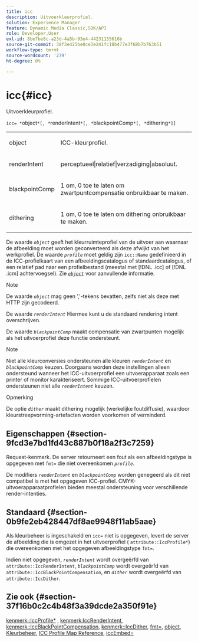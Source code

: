 ```yaml
---
title: icc
description: Uitvoerkleurprofiel.
solution: Experience Manager
feature: Dynamic Media Classic,SDK/API
role: Developer,User
exl-id: 8be7be8c-a23d-4a5b-93e4-44231155616b
source-git-commit: 38f3e425be0ce3e241fc18b477e3f68b7b763b51
workflow-type: tm+mt
source-wordcount: '279'
ht-degree: 0%

---
```


# icc{#icc}

Uitvoerkleurprofiel.

`icc= *`object`*[, *`renderIntent`*[, *`blackpointComp`*[, *`dithering`*]]`

<table id="simpletable_AC20916999004CDCBBB9888B3A8FB0A7"> 
 <tr class="strow"> 
  <td class="stentry"> <p><span class="codeph"> <span class="varname"> object</span> </span> </p></td> 
  <td class="stentry"> <p>ICC-kleurprofiel. </p></td> 
 </tr> 
 <tr class="strow"> 
  <td class="stentry"> <p><span class="codeph"> <span class="varname"> renderIntent</span></span> </p></td> 
  <td class="stentry"> <p><span class="codeph"> perceptueel|relatief|verzadiging|absoluut</span>. </p></td> 
 </tr> 
 <tr class="strow"> 
  <td class="stentry"> <p><span class="codeph"> <span class="varname"> blackpointComp</span></span> </p></td> 
  <td class="stentry"> <p>1 om, 0 toe te laten om zwartpuntcompensatie onbruikbaar te maken. </p></td> 
 </tr> 
 <tr class="strow"> 
  <td class="stentry"> <p><span class="codeph"> <span class="varname"> dithering</span></span> </p></td> 
  <td class="stentry"> <p>1 om, 0 toe te laten om dithering onbruikbaar te maken. </p></td> 
 </tr> 
</table>

De waarde *`object`* geeft het kleurruimteprofiel van de uitvoer aan waarnaar de afbeelding moet worden geconverteerd als deze afwijkt van het werkprofiel. De waarde *`profile`* moet geldig zijn `icc::Name` gedefinieerd in de ICC-profielkaart van een afbeeldingscatalogus of standaardcatalogus, of een relatief pad naar een profielbestand (meestal met [!DNL .icc] of [!DNL .icm] achtervoegsel). Zie [*`object`*](../../../../../is-api/http-ref/image-serving-api-ref/c-http-protocol-reference/c-data-types/r-object.md#reference-2591bd24548d462782c68d138ef795a0) voor aanvullende informatie.

>[!NOTE]
>
>De waarde *`object`* mag geen &#39;,&#39;-tekens bevatten, zelfs niet als deze met HTTP zijn gecodeerd.

De waarde *`renderIntent`* Hiermee kunt u de standaard rendering intent overschrijven.

De waarde *`blackpointComp`* maakt compensatie van zwartpunten mogelijk als het uitvoerprofiel deze functie ondersteunt.

>[!NOTE]
>
>Niet alle kleurconversies ondersteunen alle kleuren *`renderIntent`* en *`blackpointComp`* keuzen. Doorgaans worden deze instellingen alleen ondersteund wanneer het ICC-uitvoerprofiel een uitvoerapparaat zoals een printer of monitor karakteriseert. Sommige ICC-uitvoerprofielen ondersteunen niet alle *`renderIntent`* keuzen.

Opmerking

De optie *`dither`* maakt dithering mogelijk (werkelijke foutdiffusie), waardoor kleurstreepvorming-artefacten worden voorkomen of verminderd.

## Eigenschappen {#section-9fcd3e7bd1fd43c887b0f18a2f3c7259}

Request-kenmerk. De server retourneert een fout als een afbeeldingstype is opgegeven met `fmt=` die niet overeenkomen *`profile`*.

De modifiers *`renderIntent`* en *`blackpointComp`* worden genegeerd als dit niet compatibel is met het opgegeven ICC-profiel. CMYK-uitvoerapparaatprofielen bieden meestal ondersteuning voor verschillende render-intenties.

## Standaard {#section-0b9fe2eb428447df8ae9948f11ab5aae}

Als kleurbeheer is ingeschakeld en `icc=` niet is opgegeven, levert de server de afbeelding die is omgezet in het uitvoerprofiel ( `attribute::IccProfile*`) die overeenkomen met het opgegeven afbeeldingstype `fmt=`.

Indien niet opgegeven, *`renderIntent`* wordt overgeërfd van `attribute::IccRenderIntent`, *`blackpointComp`* wordt overgeërfd van `attribute::IccBlackPointCompensation`, en *`dither`* wordt overgeërfd van `attribute::IccDither`.

## Zie ook {#section-37f16b0c2c4b48f3a39dcde2a350f91e}

[kenmerk::IccProfile*](../../../../../is-api/image-catalog/image-serving-api-ref/c-image-catalog-reference/c-attributes-reference/r-iccprofilecmyk.md#reference-db89f9dac33e447cadb359ec1ba27ee0) , [kenmerk:IccRenderIntent](../../../../../is-api/image-catalog/image-serving-api-ref/c-image-catalog-reference/c-attributes-reference/r-iccrenderintent.md#reference-012f207f28bd4406a5368d23ed95a51f), [kenmerk::IccBlackPointCompensation](../../../../../is-api/image-catalog/image-serving-api-ref/c-image-catalog-reference/c-attributes-reference/r-iccblackpointcompensation.md#reference-357626375ee140d1807f0c05171c733f), [kenmerk::IccDither](../../../../../is-api/image-catalog/image-serving-api-ref/c-image-catalog-reference/c-attributes-reference/r-iccdither.md#reference-914d0d0567364246b4016d45c0ada85b), [fmt=](../../../../../is-api/http-ref/image-serving-api-ref/c-http-protocol-reference/c-command-reference/r-is-http-fmt.md#reference-cdf10043423b45ba9fe15157fb3ae37a), [object](../../../../../is-api/http-ref/image-serving-api-ref/c-http-protocol-reference/c-data-types/r-object.md#reference-2591bd24548d462782c68d138ef795a0), [Kleurbeheer](../../../../../is-api/http-ref/image-serving-api-ref/c-http-protocol-reference/c-syntax-and-features/r-color-management.md#reference-c7e4a72d589145189f7e4bcb6b4544d7), [ICC Profile Map Reference](../../../../../is-api/image-catalog/image-serving-api-ref/c-image-catalog-reference/c-icc-profile-map-reference/c-icc-profile-map-reference.md#concept-57b9148ce55249cd825cb7ee19ed057c), [iccEmbed=](../../../../../is-api/http-ref/image-serving-api-ref/c-http-protocol-reference/c-command-reference/r-iccembed.md#reference-e3b774fb322046a2a6dde3a7bab5583e)
